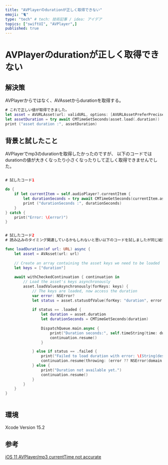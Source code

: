 ```yaml
---
title: "AVPlayerのdurationが正しく取得できない"
emoji: "🐈"
type: "tech" # tech: 技術記事 / idea: アイデア
topics: ["swiftUI", "AVPlayer",]
published: true
---
```


# AVPlayerのdurationが正しく取得できない


## 解決策
AVPlayerからではなく、AVAssetからdurationを取得する。

```swift
# これで正しい値が取得できました。
let asset = AVURLAsset(url: validURL, options: [AVURLAssetPreferPreciseDurationAndTimingKey: true])
let assetDuration = try await CMTimeGetSeconds(asset.load(.duration))
print ("asset duration :", assetDuration)

```


## 背景と試したこと

AVPlayerでmp3のdurationを取得したかったのですが、
以下のコードではdurationの値が大きくなったり小さくなったりして正しく取得できませんでした。

```swift

# 試したコード1

do {
    if let currentItem = self.audioPlayer?.currentItem {
        let durationSeconds = try await CMTimeGetSeconds(currentItem.asset.load(.duration))
        print ("durationSeconds :", durationSeconds)
    }
} catch {
    print("Error: \(error)")
}

```


```swift

# 試したコード2
# 読み込みのタイミング関連しているかもしれないと思い以下のコードを試しましたが同じ結果でした。

func loadDuration(of url: URL) async {
    let asset = AVAsset(url: url)
    
    // Create an array containing the asset keys we need to be loaded
    let keys = ["duration"]
    
    await withCheckedContinuation { continuation in
        // Load the asset's keys asynchronously
        asset.loadValuesAsynchronously(forKeys: keys) {
            // The keys are loaded, now access the duration
            var error: NSError?
            let status = asset.statusOfValue(forKey: "duration", error: &error)
            
            if status == .loaded {
                let duration = asset.duration
                let durationSeconds = CMTimeGetSeconds(duration)
                
                DispatchQueue.main.async {
                    print("Duration seconds:", self.timeString(time: durationSeconds))
                    continuation.resume()
                }

            } else if status == .failed {
                print("Failed to load duration with error: \(String(describing: error))")
                continuation.resume(throwing: (error ?? NSError(domain: "AVAssetDurationError", code: 0, userInfo: nil)) as! Never)
            } else {
                print("Duration not available yet.")
                continuation.resume()
            }
        }
    }
}
  
```

## 環境
Xcode Version 15.2

## 参考
[iOS 11 AVPlayer/mp3 currentTime not accurate](https://stackoverflow.com/questions/47158688/ios-11-avplayer-mp3-currenttime-not-accurate)

